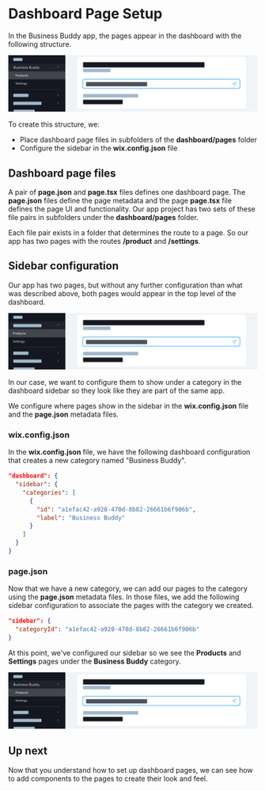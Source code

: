 # Dashboard Page Setup

In the Business Buddy app, the pages appear in the dashboard with the following structure.

![Sidebar structure](../../media/tutorial_sidebar_structure.png)

To create this structure, we:

- Place dashboard page files in subfolders of the **dashboard/pages** folder
- Configure the sidebar in the **wix.config.json** file

## Dashboard page files

A pair of **page.json** and **page.tsx** files defines one dashboard page. The **page.json** files define the page metadata and the page **page.tsx** file defines the page UI and functionality. Our app project has two sets of these file pairs in subfolders under the **dashboard/pages** folder.

Each file pair exists in a folder that determines the route to a page. So our app has two pages with the routes **/product** and **/settings**.

## Sidebar configuration

Our app has two pages, but without any further configuration than what was described above, both pages would appear in the top level of the dashboard.

![Sidebar pages](../../media/tutorial_sidebar_pages.png)

In our case, we want to configure them to show under a category in the dashboard sidebar so they look like they are part of the same app.

We configure where pages show in the sidebar in the **wix.config.json** file and the **page.json** metadata files.

### wix.config.json

In the **wix.config.json** file, we have the following dashboard configuration that creates a new category named "Business Buddy".

```json
"dashboard": {
  "sidebar": {
    "categories": [
      {
        "id": "a1efac42-a928-470d-8b82-26661b6f906b",
        "label": "Business Buddy"
      }
    ]
  }
}
```

### page.json

Now that we have a new category, we can add our pages to the category using the **page.json** metadata files. In those files, we add the following sidebar configuration to associate the pages with the category we created.

```json
"sidebar": {
  "categoryId": "a1efac42-a928-470d-8b82-26661b6f906b"
}
```

At this point, we've configured our sidebar so we see the **Products** and **Settings** pages under the **Business Buddy** category.

![Sidebar structure](../../media/tutorial_sidebar_structure.png)

## Up next

Now that you understand how to set up dashboard pages, we can see how to add components to the pages to create their look and feel.
